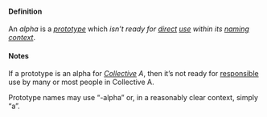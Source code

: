 #### Definition

An *alpha* is a *[prototype](https://github.com/gcassel/Modular-Organizing-Terminology/blob/master/terms/prototype.md)* which *isn’t ready for [direct](https://github.com/gcassel/Modular-Organizing-Terminology/blob/master/terms/direct.md) [use](https://github.com/gcassel/Modular-Organizing-Terminology/blob/master/terms/use.md) within its [naming](https://github.com/gcassel/Modular-Organizing-Terminology/blob/master/terms/name.md) [context](https://github.com/gcassel/Modular-Organizing-Terminology/blob/master/terms/context.md)*.

#### Notes

If a prototype is an alpha for *[Collective](https://github.com/gcassel/Modular-Organizing-Terminology/blob/master/terms/collective.md) A*, then it’s not ready for [responsible](https://github.com/gcassel/Modular-Organizing-Terminology/blob/master/terms/responsibility.md) use by many or most people in Collective A.

Prototype names may use “-alpha” or, in a reasonably clear context, simply “a”.
